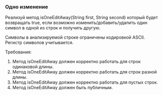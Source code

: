 
### Одно изменение

Реализуй метод isOneEditAway(String first, String second) который будет возвращать true, если возможно
изменить/добавить/удалить один символ в одной из строк и получить другую.

Символы в анализируемой строке ограничены кодировкой ASCII.
Регистр символов учитывается.


Требования:
1.	Метод isOneEditAway должен корректно работать для строк одинаковой длины.
2.	Метод isOneEditAway должен корректно работать для строк разной длины.
3.	Метод isOneEditAway должен корректно работать для пустых строк.
4.	Метод isOneEditAway должен быть публичным.


